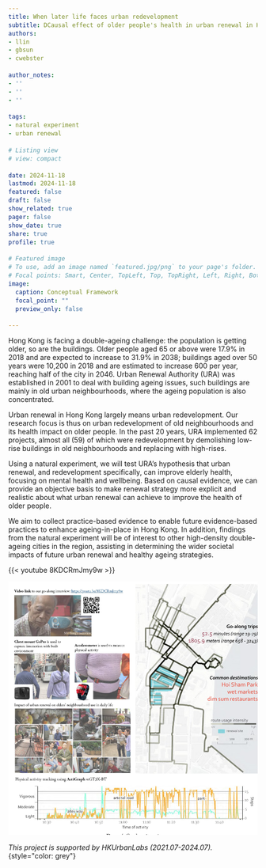 ```yaml
---
title: When later life faces urban redevelopment
subtitle: DCausal effect of older people's health in urban renewal in Hong Kong
authors: 
- llin
- gbsun
- cwebster

author_notes:
- ''
- ''
- ''

tags: 
- natural experiment
- urban renewal

# Listing view
# view: compact

date: 2024-11-18
lastmod: 2024-11-18
featured: false
draft: false
show_related: true
pager: false
show_date: true
share: true
profile: true

# Featured image
# To use, add an image named `featured.jpg/png` to your page's folder.
# Focal points: Smart, Center, TopLeft, Top, TopRight, Left, Right, BottomLeft, Bottom, BottomRight.
image:
  caption: Conceptual Framework
  focal_point: ""
  preview_only: false

---
```


Hong Kong is facing a double-ageing challenge: the population is getting older, so are the buildings. Older people aged 65 or above were 17.9% in 2018 and are expected to increase to 31.9% in 2038; buildings aged over 50 years were 10,200 in 2018 and are estimated to increase 600 per year, reaching half of the city in 2046. Urban Renewal Authority (URA) was established in 2001 to deal with building ageing issues, such buildings are mainly in old urban neighbourhoods, where the ageing population is also concentrated.

Urban renewal in Hong Kong largely means urban redevelopment. Our research focus is thus on urban redevelopment of old neighbourhoods and its health impact on older people. In the past 20 years, URA implemented 62 projects, almost all (59) of which were redevelopment by demolishing low-rise buildings in old neighbourhoods and replacing with high-rises. 


Using a natural experiment, we will test URA’s hypothesis that urban renewal, and redevelopment specifically, can improve elderly health, focusing on mental health and wellbeing. Based on causal evidence, we can provide an objective basis to make renewal strategy more explicit and realistic about what urban renewal can achieve to improve the health of older people. 


We aim to collect practice-based evidence to enable future evidence-based practices to enhance ageing-in-place in Hong Kong. In addition, findings from the natural experiment will be of interest to other high-density double-ageing cities in the region, assisting in determining the wider societal impacts of future urban renewal and healthy ageing strategies. 

{{< youtube 8KDCRmJmy9w >}}

![](figure2_20200930_1.jpg '')


_This project is supported by HKUrbanLabs (2021.07-2024.07)._ 
{style="color: grey"}